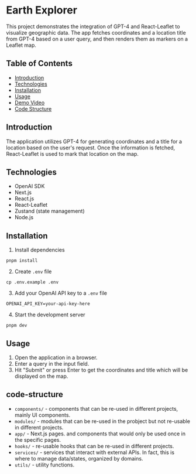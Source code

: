 # Earth Explorer

This project demonstrates the integration of GPT-4 and React-Leaflet to visualize geographic data. The app fetches coordinates and a location title from GPT-4 based on a user query, and then renders them as markers on a Leaflet map.

## Table of Contents

- [Introduction](#introduction)
- [Technologies](#technologies)
- [Installation](#installation)
- [Usage](#usage)
- [Demo Video](#demo-video)
- [Code Structure](#code-structure)

## Introduction

The application utilizes GPT-4 for generating coordinates and a title for a location based on the user's request. Once the information is fetched, React-Leaflet is used to mark that location on the map.

## Technologies

- OpenAI SDK
- Next.js
- React.js
- React-Leaflet
- Zustand (state management)
- Node.js

## Installation

1. Install dependencies

```
pnpm install
```

2. Create `.env` file

```
cp .env.example .env
```

3. Add your OpenAI API key to a `.env` file

```
OPENAI_API_KEY=your-api-key-here
```

4. Start the development server

```
pnpm dev
```

## Usage

1. Open the application in a browser.
2. Enter a query in the input field.
3. Hit "Submit" or press Enter to get the coordinates and title which will be displayed on the map.

## code-structure

- `components/` - components that can be re-used in different projects, mainly UI components.
- `modules/` - modules that can be re-used in the probject but not re-usable in different projects.
- `app/` - Next.js pages. and components that would only be used once in the specific pages.
- `hooks/` - re-usable hooks that can be re-used in different projects.
- `services/` - services that interact with external APIs. In fact, this is where to manage data/states, organized by domains.
- `utils/` - utility functions.
